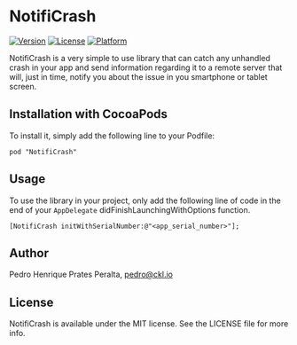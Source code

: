 # NotifiCrash

[![Version](https://img.shields.io/cocoapods/v/NotifiCrash.svg?style=flat)](http://cocoadocs.org/docsets/NotifiCrash)
[![License](https://img.shields.io/cocoapods/l/NotifiCrash.svg?style=flat)](http://cocoadocs.org/docsets/NotifiCrash)
[![Platform](https://img.shields.io/cocoapods/p/NotifiCrash.svg?style=flat)](http://cocoadocs.org/docsets/NotifiCrash)

NotifiCrash is a very simple to use library that can catch any unhandled crash in your app and send information regarding
it to a remote server that will, just in time, notify you about the issue in you smartphone or tablet screen.

## Installation with CocoaPods

To install it, simply add the following line to your Podfile:

    pod "NotifiCrash"
    
## Usage

To use the library in your project, only add the following line of code in the end of your `AppDelegate` didFinishLaunchingWithOptions function.

    [NotifiCrash initWithSerialNumber:@"<app_serial_number>"];

## Author

Pedro Henrique Prates Peralta, pedro@ckl.io

## License

NotifiCrash is available under the MIT license. See the LICENSE file for more info.
